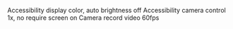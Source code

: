 
Accessibility display color, auto brightness off
Accessibility camera control 1x, no require screen on 
Camera record video 60fps
